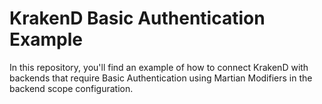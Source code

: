 # KrakenD Basic Authentication Example

In this repository, you'll find an example of how to connect KrakenD with backends that require Basic Authentication using Martian Modifiers in the backend scope configuration.
